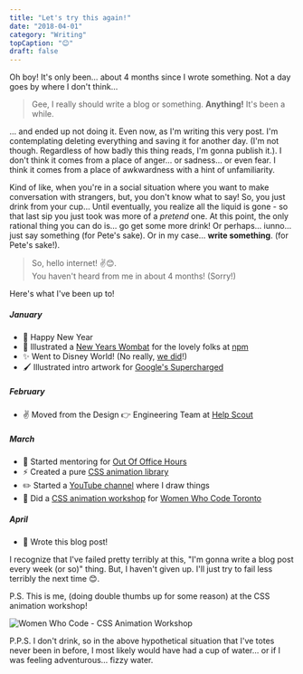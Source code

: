 ```yaml
---
title: "Let's try this again!"
date: "2018-04-01"
category: "Writing"
topCaption: "😊"
draft: false
---
```


Oh boy! It's only been… about 4 months since I wrote something. Not a day goes by where I don't think…

<!-- more -->

> Gee, I really should write a blog or something. **Anything!** It's been a while.

… and ended up not doing it. Even now, as I'm writing this very post. I'm contemplating deleting everything and saving it for another day. (I'm not though. Regardless of how badly this thing reads, I'm gonna publish it.). I don't think it comes from a place of anger… or sadness… or even fear. I think it comes from a place of awkwardness with a hint of unfamiliarity.

Kind of like, when you're in a social situation where you want to make conversation with strangers, but, you don't know what to say! So, you just drink from your cup… Until eventually, you realize all the liquid is gone - so that last sip you just took was more of a _pretend_ one. At this point, the only rational thing you can do is… go get some more drink! Or perhaps… iunno… just say something (for Pete's sake). Or in my case… **write something**. (for Pete's sake!).

> So, hello internet! ✌️😊.<br />You haven't heard from me in about 4 months! (Sorry!)

Here's what I've been up to!

##### January

- 🎉 Happy New Year
- 🐻 Illustrated a [New Years Wombat](/images/posts/npm-new-years-wombat-2018.png) for the lovely folks at [npm](https://www.npmjs.com/)
- ✨ Went to Disney World! (No really, [we did](/images/posts/didney-2018.jpg)!)
- 🖌 Illustrated intro artwork for [Google's Supercharged](https://www.youtube.com/watch?v=jav5hPmUaUw)

##### February

- ✌️ Moved from the Design 👉 Engineering Team at [Help Scout](https://www.helpscout.net/)

##### March

- 🙌 Started mentoring for [Out Of Office Hours](https://www.outofofficehours.com/)
- ⚡️ Created a pure [CSS animation library](https://github.com/awesomecss/animations)
- ✏️ Started a [YouTube channel](https://www.youtube.com/channel/UCpdrIXP2AaS-vYIDhQe_YxA) where I draw things
- 👏 Did a [CSS animation workshop](https://github.com/ItsJonQ/workshop-practical-css-animations) for [Women Who Code Toronto](https://www.womenwhocode.com/toronto)

##### April

- 💪 Wrote this blog post!

I recognize that I've failed pretty terribly at this, "I'm gonna write a blog post every week (or so)" thing. But, I haven't given up. I'll just try to fail less terribly the next time 😊.

P.S. This is me, (doing double thumbs up for some reason) at the CSS animation workshop!

![Women Who Code - CSS Animation Workshop](/assets/posts/wwc-workshop.jpg)

P.P.S. I don't drink, so in the above hypothetical situation that I've totes never been in before, I most likely would have had a cup of water… or if I was feeling adventurous… fizzy water.
